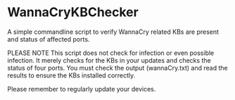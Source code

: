 # WannaCryKBChecker
A simple commandline script to verify WannaCry related KBs are present and status of affected ports.

PLEASE NOTE
This script does not check for infection or even possible infection. It merely checks for the KBs in your updates and checks the status of four ports. You must check the output (wannaCry.txt) and read the results to ensure the KBs installed correctly.

Please remember to regularly update your devices.
